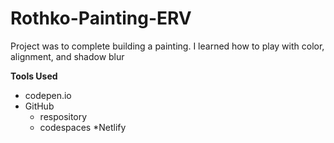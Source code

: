 # Rothko-Painting-ERV
Project was to complete building a painting. I learned how to play with color, alignment, and shadow blur

**Tools Used**
* codepen.io
* GitHub
    * respository
    * codespaces
*Netlify

